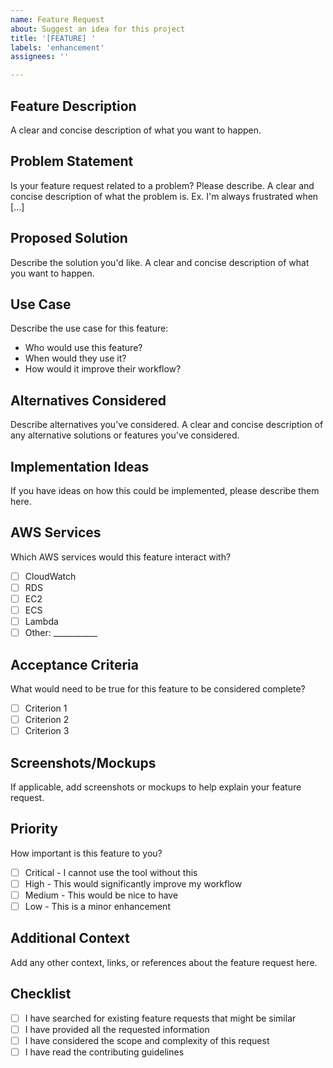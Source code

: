 ```yaml
---
name: Feature Request
about: Suggest an idea for this project
title: '[FEATURE] '
labels: 'enhancement'
assignees: ''

---
```


## Feature Description
A clear and concise description of what you want to happen.

## Problem Statement
Is your feature request related to a problem? Please describe.
A clear and concise description of what the problem is. Ex. I'm always frustrated when [...]

## Proposed Solution
Describe the solution you'd like.
A clear and concise description of what you want to happen.

## Use Case
Describe the use case for this feature:
- Who would use this feature?
- When would they use it?
- How would it improve their workflow?

## Alternatives Considered
Describe alternatives you've considered.
A clear and concise description of any alternative solutions or features you've considered.

## Implementation Ideas
If you have ideas on how this could be implemented, please describe them here.

## AWS Services
Which AWS services would this feature interact with?
- [ ] CloudWatch
- [ ] RDS
- [ ] EC2
- [ ] ECS
- [ ] Lambda
- [ ] Other: ___________

## Acceptance Criteria
What would need to be true for this feature to be considered complete?
- [ ] Criterion 1
- [ ] Criterion 2
- [ ] Criterion 3

## Screenshots/Mockups
If applicable, add screenshots or mockups to help explain your feature request.

## Priority
How important is this feature to you?
- [ ] Critical - I cannot use the tool without this
- [ ] High - This would significantly improve my workflow
- [ ] Medium - This would be nice to have
- [ ] Low - This is a minor enhancement

## Additional Context
Add any other context, links, or references about the feature request here.

## Checklist
- [ ] I have searched for existing feature requests that might be similar
- [ ] I have provided all the requested information
- [ ] I have considered the scope and complexity of this request
- [ ] I have read the contributing guidelines